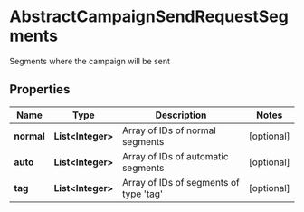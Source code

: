 

# AbstractCampaignSendRequestSegments

Segments where the campaign will be sent
## Properties

Name | Type | Description | Notes
------------ | ------------- | ------------- | -------------
**normal** | **List&lt;Integer&gt;** | Array of IDs of normal segments |  [optional]
**auto** | **List&lt;Integer&gt;** | Array of IDs of automatic segments |  [optional]
**tag** | **List&lt;Integer&gt;** | Array of IDs of segments of type &#39;tag&#39; |  [optional]




